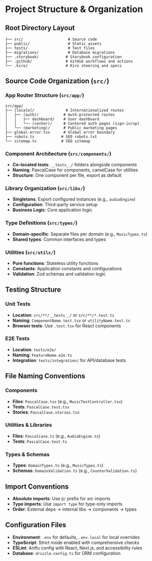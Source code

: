 # Project Structure & Organization

## Root Directory Layout
```
├── src/                    # Source code
├── public/                 # Static assets
├── tests/                  # Test files
├── migrations/             # Database migrations
├── .storybook/            # Storybook configuration
├── .github/               # GitHub workflows and actions
└── .kiro/                 # Kiro steering and specs
```

## Source Code Organization (`src/`)

### App Router Structure (`src/app/`)
```
src/app/
├── [locale]/              # Internationalized routes
│   ├── (auth)/           # Auth-protected routes
│   │   ├── dashboard/    # User dashboard
│   │   └── (center)/     # Centered auth pages (sign-in/up)
│   └── (marketing)/      # Public marketing pages
├── global-error.tsx      # Global error boundary
├── robots.ts            # SEO robots.txt
└── sitemap.ts           # SEO sitemap
```

### Component Architecture (`src/components/`)
- **Co-located tests**: `__tests__/` folders alongside components
- **Naming**: PascalCase for components, camelCase for utilities
- **Structure**: One component per file, export as default

### Library Organization (`src/libs/`)
- **Singletons**: Export configured instances (e.g., `audioEngine`)
- **Configuration**: Third-party service setup
- **Business Logic**: Core application logic

### Type Definitions (`src/types/`)
- **Domain-specific**: Separate files per domain (e.g., `MusicTypes.ts`)
- **Shared types**: Common interfaces and types

### Utilities (`src/utils/`)
- **Pure functions**: Stateless utility functions
- **Constants**: Application constants and configurations
- **Validation**: Zod schemas and validation logic

## Testing Structure

### Unit Tests
- **Location**: `src/**/__tests__/` or `src/**/*.test.ts`
- **Naming**: `ComponentName.test.tsx` or `utilityName.test.ts`
- **Browser tests**: Use `.test.tsx` for React components

### E2E Tests
- **Location**: `tests/e2e/`
- **Naming**: `FeatureName.e2e.ts`
- **Integration**: `tests/integration/` for API/database tests

## File Naming Conventions

### Components
- **Files**: `PascalCase.tsx` (e.g., `MusicTestController.tsx`)
- **Tests**: `PascalCase.test.tsx`
- **Stories**: `PascalCase.stories.tsx`

### Utilities & Libraries
- **Files**: `PascalCase.ts` (e.g., `AudioEngine.ts`)
- **Tests**: `PascalCase.test.ts`

### Types & Schemas
- **Types**: `DomainTypes.ts` (e.g., `MusicTypes.ts`)
- **Schemas**: `DomainValidation.ts` (e.g., `CounterValidation.ts`)

## Import Conventions
- **Absolute imports**: Use `@/` prefix for src imports
- **Type imports**: Use `import type` for type-only imports
- **Order**: External deps → internal libs → components → types

## Configuration Files
- **Environment**: `.env` for defaults, `.env.local` for local overrides
- **TypeScript**: Strict mode enabled with comprehensive checks
- **ESLint**: Antfu config with React, Next.js, and accessibility rules
- **Database**: `drizzle.config.ts` for ORM configuration
